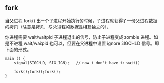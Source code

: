 ## fork

当父进程 fork() 出一个子进程开始执行的时候，子进程就获得了一份父进程数据的拷贝（注意是拷贝，与父进程的数据是相互独立的）。

你进程需要 wait/waitpid 子进程退出的信号，防止子进程变成 zombie 进程。如是不进程 wait/waitpid 也可以，但要在父进程中设置 ignore SIGCHLD 信号。即下面的形式。

```
main () {
    signal(SIGCHLD, SIG_IGN);   // now i don't have to wait()

    fork();fork();fork();
}
```
